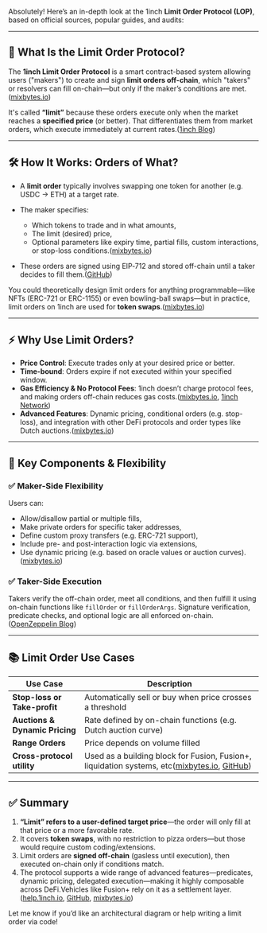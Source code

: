 Absolutely! Here’s an in-depth look at the 1inch **Limit Order Protocol (LOP)**, based on official sources, popular guides, and audits:

---

## 🔹 What Is the Limit Order Protocol?

The **1inch Limit Order Protocol** is a smart contract-based system allowing users ("makers") to create and sign **limit orders off-chain**, which "takers" or resolvers can fill on-chain—but only if the maker’s conditions are met.([mixbytes.io][1])

It's called **“limit”** because these orders execute only when the market reaches a **specified price** (or better). That differentiates them from market orders, which execute immediately at current rates.([1inch Blog][2])

---

## 🛠️ How It Works: Orders of What?

- A **limit order** typically involves swapping one token for another (e.g. USDC → ETH) at a target rate.
- The maker specifies:

  - Which tokens to trade and in what amounts,
  - The limit (desired) price,
  - Optional parameters like expiry time, partial fills, custom interactions, or stop-loss conditions.([mixbytes.io][1])

- These orders are signed using EIP‑712 and stored off-chain until a taker decides to fill them.([GitHub][3])

You could theoretically design limit orders for anything programmable—like NFTs (ERC-721 or ERC-1155) or even bowling-ball swaps—but in practice, limit orders on 1inch are used for **token swaps**.([mixbytes.io][1])

---

## ⚡ Why Use Limit Orders?

- **Price Control**: Execute trades only at your desired price or better.
- **Time-bound**: Orders expire if not executed within your specified window.
- **Gas Efficiency & No Protocol Fees**: 1inch doesn’t charge protocol fees, and making orders off-chain reduces gas costs.([mixbytes.io][1], [1inch Network][4])
- **Advanced Features**: Dynamic pricing, conditional orders (e.g. stop-loss), and integration with other DeFi protocols and order types like Dutch auctions.([mixbytes.io][1])

---

## 🧠 Key Components & Flexibility

### ✅ Maker-Side Flexibility

Users can:

- Allow/disallow partial or multiple fills,
- Make private orders for specific taker addresses,
- Define custom proxy transfers (e.g. ERC-721 support),
- Include pre- and post-interaction logic via extensions,
- Use dynamic pricing (e.g. based on oracle values or auction curves).([mixbytes.io][1])

### ✅ Taker-Side Execution

Takers verify the off-chain order, meet all conditions, and then fulfill it using on-chain functions like `fillOrder` or `fillOrderArgs`. Signature verification, predicate checks, and optional logic are all enforced on-chain.([OpenZeppelin Blog][5])

---

## 📚 Limit Order Use Cases

| Use Case                       | Description                                                                                           |
| ------------------------------ | ----------------------------------------------------------------------------------------------------- |
| **Stop-loss or Take-profit**   | Automatically sell or buy when price crosses a threshold                                              |
| **Auctions & Dynamic Pricing** | Rate defined by on-chain functions (e.g. Dutch auction curve)                                         |
| **Range Orders**               | Price depends on volume filled                                                                        |
| **Cross-protocol utility**     | Used as a building block for Fusion, Fusion+, liquidation systems, etc([mixbytes.io][1], [GitHub][3]) |

---

## ✅ Summary

1. **“Limit” refers to a user-defined target price**—the order will only fill at that price or a more favorable rate.
2. It covers **token swaps**, with no restriction to pizza orders—but those would require custom coding/extensions.
3. Limit orders are **signed off-chain** (gasless until execution), then executed on-chain only if conditions match.
4. The protocol supports a wide range of advanced features—predicates, dynamic pricing, delegated execution—making it highly composable across DeFi.Vehicles like Fusion+ rely on it as a settlement layer.([help.1inch.io][6], [GitHub][3], [mixbytes.io][1])

Let me know if you’d like an architectural diagram or help writing a limit order via code!

[1]: https://mixbytes.io/blog/modern-dex-es-how-they-re-made-1inch-limit-order-protocols?utm_source=chatgpt.com "1inch Limit Order Protocol, Fusion & Fusion+ - MixBytes"
[2]: https://blog.1inch.io/1inch-limit-orders-a-beginners-guide/?utm_source=chatgpt.com "1inch limit orders: a beginner's guide"
[3]: https://github.com/1inch/limit-order-protocol?utm_source=chatgpt.com "1inch/limit-order-protocol - GitHub"
[4]: https://1inch.io/limit-order-protocol/?utm_source=chatgpt.com "1inch Limit Order Protocol | Cutting-edge DeFi solutions"
[5]: https://blog.openzeppelin.com/limit-order-protocol-diff-audit?utm_source=chatgpt.com "1inch Limit Order Protocol Diff Audit - OpenZeppelin Blog"
[6]: https://help.1inch.io/en/articles/4656415-1inch-v4-limit-orders?utm_source=chatgpt.com "1inch v4 limit orders | 1inch.io - Help Center"
